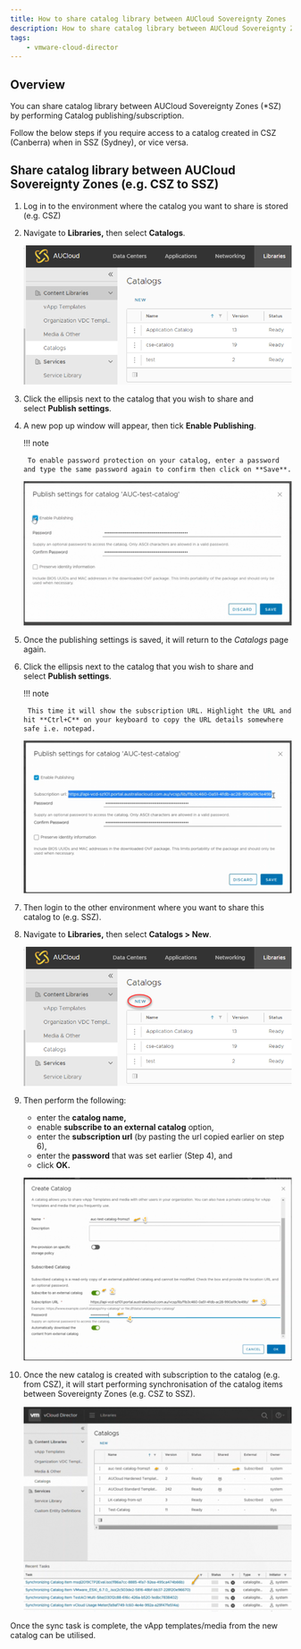 ```yaml
---
title: How to share catalog library between AUCloud Sovereignty Zones
description: How to share catalog library between AUCloud Sovereignty Zones
tags:
    - vmware-cloud-director
---
```


## Overview

You can share catalog library between AUCloud Sovereignty Zones (*SZ) by performing Catalog publishing/subscription.

Follow the below steps if you require access to a catalog created in CSZ (Canberra) when in SSZ (Sydney), or vice versa.

## Share catalog library between AUCloud Sovereignty Zones (e.g. CSZ to SSZ)

1. Log in to the environment where the catalog you want to share is stored (e.g. CSZ)

1. Navigate to **Libraries,** then select **Catalogs**.

    ![Nav Catalogs](./assets/nav_catalogs.png)

1. Click the ellipsis next to the catalog that you wish to share and select **Publish settings**.

1. A new pop up window will appear, then tick **Enable Publishing**.

    !!! note

        To enable password protection on your catalog, enter a password and type the same password again to confirm then click on **Save**.

    ![Publish Settings](./assets/publish_settings.png)

1. Once the publishing settings is saved, it will return to the _Catalogs_ page again.

1. Click the ellipsis next to the catalog that you wish to share and select **Publish settings**.

    !!! note

        This time it will show the subscription URL. Highlight the URL and hit **Ctrl+C** on your keyboard to copy the URL details somewhere safe i.e. notepad.

    ![Publish Settings](./assets/publish_settings_2.png)

1. Then login to the other environment where you want to share this catalog to (e.g. SSZ).

1. Navigate to **Libraries,** then select **Catalogs > New**.

    ![Catalog New](./assets/catalogs_new.png)

1. Then perform the following:

    - enter the **catalog name,**
    - enable **subscribe to an external catalog** option,
    - enter the **subscription url** (by pasting the url copied earlier on step 6),
    - enter the **password** that was set earlier (Step 4), and
    - click **OK.**

    ![Create Catalog](./assets/create_catalog2.png)

1. Once the new catalog is created with subscription to the catalog (e.g. from CSZ), it will start performing synchronisation of the catalog items between Sovereignty Zones (e.g. CSZ to SSZ).  

    ![List Catalog](./assets/catalog_list.png)

Once the sync task is complete, the vApp templates/media from the new catalog can be utilised.

